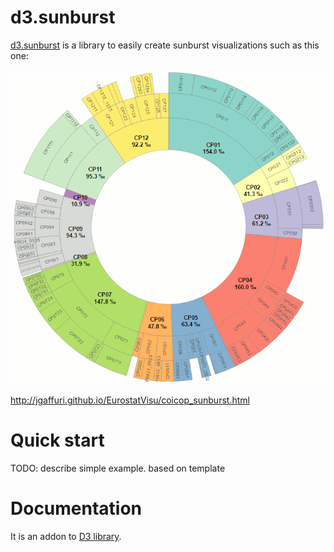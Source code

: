 # d3.sunburst

[d3.sunburst](http://jgaffuri.github.io/d3.sunburst/) is a library to easily create sunburst visualizations such as this one:

![COICOP sunburst](img/coicop.png "COICOP sunburst")

http://jgaffuri.github.io/EurostatVisu/coicop_sunburst.html

# Quick start

TODO: describe simple example. based on template


# Documentation

It is an addon to [D3 library](https://d3js.org/).


